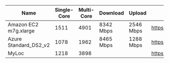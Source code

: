 |         Name           | Single-Core | Multi-Core | Download  |   Upload  |             Geekbench Link                   |                Network Benchmark           |
| ---------------------- | ----------- | ---------- | --------- | --------- | -------------------------------------------- | ------------------------------------------ |
| Amazon EC2 m7g.xlarge  |     1511    |    4901    | 8342 Mbps | 2546 Mbps | https://browser.geekbench.com/v6/cpu/2112138 | https://cdn1.frocdn.ch/CM8IjrsTp6tmf0f.txt |
| Azure Standard_DS2_v2  |     1078    |    1962    | 8465 Mbps | 1288 Mbps | https://browser.geekbench.com/v6/cpu/2112263 | https://cdn1.frocdn.ch/Nk0TPKgdkj4ysSZ.txt |
|         MyLoc          |     1218    |    3898    |  |  | https://browser.geekbench.com/v6/cpu/2323745 |  |

